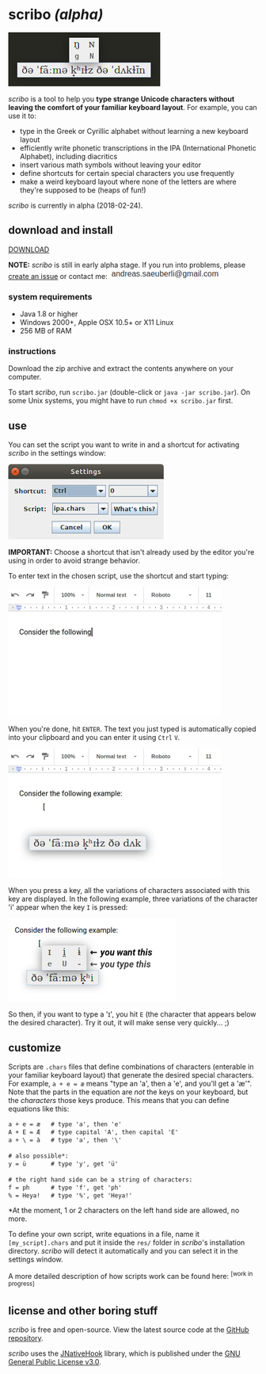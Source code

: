 # scribo _(alpha)_

![Screenshot](images/scr_example.png)

_scribo_ is a tool to help you __type strange Unicode characters without leaving the comfort of your familiar keyboard layout__. For example, you can use it to:

* type in the Greek or Cyrillic alphabet without learning a new keyboard layout
* efficiently write phonetic transcriptions in the IPA (International Phonetic Alphabet), including diacritics
* insert various math symbols without leaving your editor
* define shortcuts for certain special characters you use frequently
* make a weird keyboard layout where none of the letters are where they're supposed to be (heaps of fun!)

_scribo_ is currently in alpha (2018-02-24).

## download and install

[DOWNLOAD](download/20180224_scribo.zip)

__NOTE:__ _scribo_ is still in early alpha stage. If you run into problems, please [create an issue](https://github.com/phigames/scribo/issues) or contact me: ![](images/contact.png)

### system requirements

* Java 1.8 or higher
* Windows 2000+, Apple OSX 10.5+ or X11 Linux
* 256 MB of RAM

### instructions

Download the zip archive and extract the contents anywhere on your computer.

To start _scribo_, run `scribo.jar` (double-click or `java -jar scribo.jar`). On some Unix systems, you might have to run `chmod +x scribo.jar` first.

## use

You can set the script you want to write in and a shortcut for activating _scribo_ in the settings window:

![The settings window](images/scr_settings.png)

__IMPORTANT:__ Choose a shortcut that isn't already used by the editor you're using in order to avoid strange behavior.

To enter text in the chosen script, use the shortcut and start typing:

![Activate scribo](images/scr_use01.gif)

When you're done, hit `ENTER`. The text you just typed is automatically copied into your clipboard and you can enter it using `Ctrl` `V`.

![Finish scribo input](images/scr_use02.gif)

When you press a key, all the variations of characters associated with this key are displayed. In the following example, three variations of the character 'i' appear when the key `I` is pressed: 

![Character selection](images/scr_use03.png)

So then, if you want to type a 'ɪ', you hit `E` (the character that appears below the desired character). Try it out, it will make sense very quickly... ;)

## customize

Scripts are `.chars` files that define combinations of characters (enterable in your familiar keyboard layout) that generate the desired special characters. For example, `a + e = æ` means "type an 'a', then a 'e', and you'll get a 'æ'". Note that the parts in the equation are _not_ the keys on your keyboard, but the _characters_ those keys produce. This means that you can define equations like this:

```
a + e = æ   # type 'a', then 'e'
A + E = Æ   # type capital 'A', then capital 'E'
a + \ = à   # type 'a', then '\'

# also possible*:
y = ü       # type 'y', get 'ü'

# the right hand side can be a string of characters:
f = ph      # type 'f', get 'ph'
% = Heya!   # type '%', get 'Heya!'
```
*At the moment, 1 or 2 characters on the left hand side are allowed, no more.

To define your own script, write equations in a file, name it `[my_script].chars` and put it inside the `res/` folder in _scribo_'s installation directory. _scribo_ will detect it automatically and you can select it in the settings window.

A more detailed description of how scripts work can be found here: <sup>[work in progress]</sup>

## license and other boring stuff

_scribo_ is free and open-source. View the latest source code at the [GitHub repository](https://github.com/phigames/scribo).

_scribo_ uses the [JNativeHook](https://github.com/kwhat/jnativehook) library, which is published under the [GNU General Public License v3.0](https://www.gnu.org/licenses/gpl-3.0.en.html).
